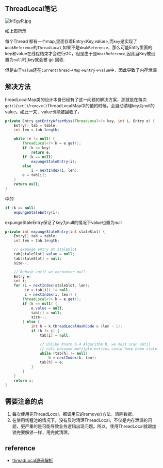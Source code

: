 ## ThreadLocal笔记
![kIEgyR.jpg](https://s2.ax1x.com/2019/02/25/kIEgyR.jpg)

如上图所示

每个Thread 都有一个map,里面存着Entry<Key,value>,而`key`是实现了`WeakReference`的`ThreadLocal`,如果不是`WeakReference`，那么可能Entry里面的key和value在线程结束才会进行GC，但是由于是`WeakReference`,因此当Key被设置为`null`时,key就会被 gc 回收.

但是由于`value`还在`currentThread`->`Map`->`Entry`->`value`中，因此导致了内存泄漏

## 解决方法

hreadLocalMap类的设计本身已经有了这一问题的解决方案，那就是在每次`get()`/`set()`/`remove()`ThreadLocalMap中的值的时候，会自动清理key为null的value。如此一来，value也能被回收了。

```java
private Entry getEntryAfterMiss(ThreadLocal<?> key, int i, Entry e) {
    Entry[] tab = table;
    int len = tab.length;

    while (e != null) {
        ThreadLocal<?> k = e.get();
        if (k == key)
            return e;
        if (k == null)
            expungeStaleEntry(i);
        else
            i = nextIndex(i, len);
        e = tab[i];
    }
    return null;
}
```
中的
```java
if (k == null)
    expungeStaleEntry(i);
```

expungeStaleEntry保证了key为null的情况下value也置为null

```java
private int expungeStaleEntry(int staleSlot) {
    Entry[] tab = table;
    int len = tab.length;

    // expunge entry at staleSlot
    tab[staleSlot].value = null;
    tab[staleSlot] = null;
    size--;

    // Rehash until we encounter null
    Entry e;
    int i;
    for (i = nextIndex(staleSlot, len);
         (e = tab[i]) != null;
         i = nextIndex(i, len)) {
        ThreadLocal<?> k = e.get();
        if (k == null) {
            e.value = null;
            tab[i] = null;
            size--;
        } else {
            int h = k.threadLocalHashCode & (len - 1);
            if (h != i) {
                tab[i] = null;

                // Unlike Knuth 6.4 Algorithm R, we must scan until
                // null because multiple entries could have been stale.
                while (tab[h] != null)
                    h = nextIndex(h, len);
                tab[h] = e;
            }
        }
    }
    return i;
}
```

## 需要注意的点

1. 每次使用完ThreadLocal，都调用它的remove()方法，清除数据。
2. 在使用线程池的情况下，没有及时清理ThreadLocal，不仅是内存泄漏的问题，更严重的是可能导致业务逻辑出现问题。所以，使用ThreadLocal就跟加锁完要解锁一样，用完就清理。

## reference

- [threadLocal源码解析](https://blog.csdn.net/ThinkWon/article/details/102508721)